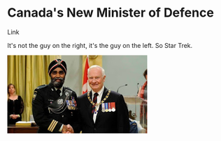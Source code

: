 # Canada's New Minister of Defence

Link

It's not the guy on the right, it's the guy on the left. So Star Trek. 

![](harjit-sajjan-2014_large.jpg)
